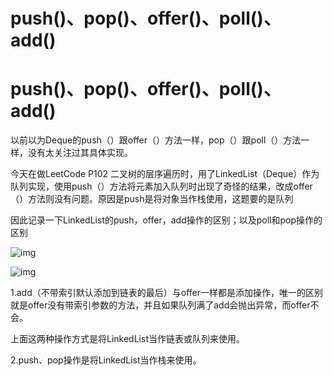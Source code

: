 # push()、pop()、offer()、poll()、add()



# push()、pop()、offer()、poll()、add()

以前以为Deque的push（）跟offer（）方法一样，pop（）跟poll（）方法一样，没有太关注过其具体实现。

今天在做LeetCode P102 二叉树的层序遍历时，用了LinkedList（Deque）作为队列实现，使用push（）方法将元素加入队列时出现了奇怪的结果，改成offer（）方法则没有问题。原因是push是将对象当作栈使用，这题要的是队列

因此记录一下LinkedList的push，offer，add操作的区别；以及poll和pop操作的区别

![img](push()、pop()、offer()、poll()、add().assets/watermark,type_ZmFuZ3poZW5naGVpdGk,shadow_10,text_aHR0cHM6Ly9ibG9nLmNzZG4ubmV0L3dhbmdfY2hhb2NoZW4=,size_16,color_FFFFFF,t_70-16818044103472.png)

![img](push()、pop()、offer()、poll()、add().assets/watermark,type_ZmFuZ3poZW5naGVpdGk,shadow_10,text_aHR0cHM6Ly9ibG9nLmNzZG4ubmV0L3dhbmdfY2hhb2NoZW4=,size_16,color_FFFFFF,t_70.png)

1.add（不带索引默认添加到链表的最后）与offer一样都是添加操作，唯一的区别就是offer没有带索引参数的方法，并且如果队列满了add会抛出异常，而offer不会。

上面这两种操作方式是将LinkedList当作链表或队列来使用。

2.push、pop操作是将LinkedList当作栈来使用。


